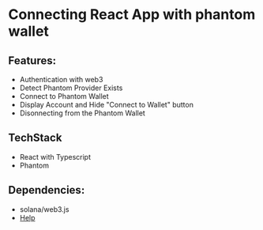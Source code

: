 # Connecting React App with phantom wallet

## Features:

- Authentication with web3
- Detect Phantom Provider Exists
- Connect to Phantom Wallet
- Display Account and Hide "Connect to Wallet" button
- Disonnecting from the Phantom Wallet

## TechStack

- React with Typescript
- Phantom

## Dependencies:

- solana/web3.js
- <a href="https://www.becomebetterprogrammer.com/web3-react-connect-to-phantom/#Creating_the_React_App_using_TypeScript">Help</a>
